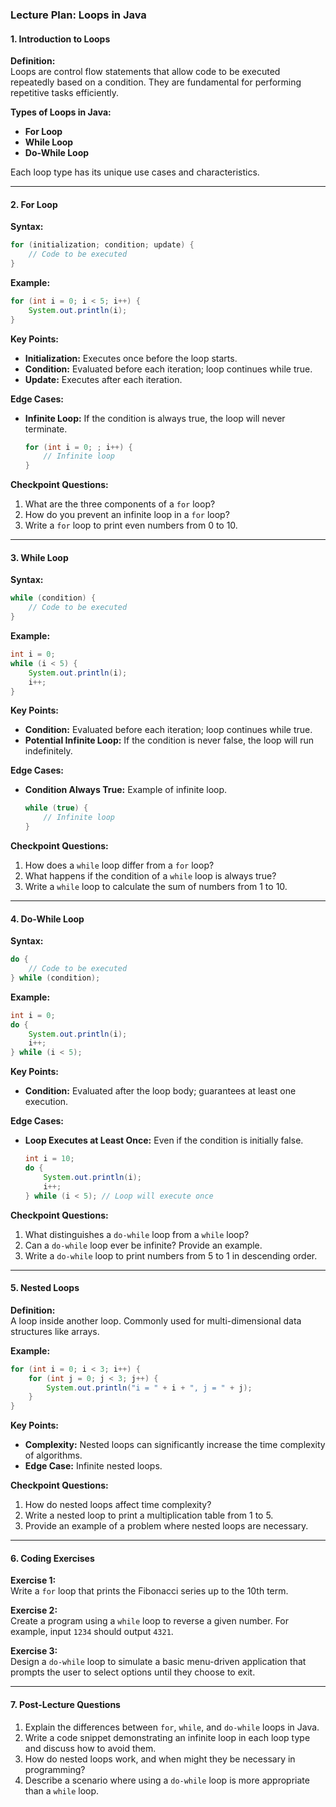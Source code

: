 ### **Lecture Plan: Loops in Java**

#### **1. Introduction to Loops**

**Definition:**  
Loops are control flow statements that allow code to be executed repeatedly based on a condition. They are fundamental for performing repetitive tasks efficiently.

**Types of Loops in Java:**
- **For Loop**
- **While Loop**
- **Do-While Loop**

Each loop type has its unique use cases and characteristics.

---

#### **2. For Loop**

**Syntax:**
```java
for (initialization; condition; update) {
    // Code to be executed
}
```

**Example:**
```java
for (int i = 0; i < 5; i++) {
    System.out.println(i);
}
```

**Key Points:**
- **Initialization:** Executes once before the loop starts.
- **Condition:** Evaluated before each iteration; loop continues while true.
- **Update:** Executes after each iteration.

**Edge Cases:**
- **Infinite Loop:** If the condition is always true, the loop will never terminate.
  ```java
  for (int i = 0; ; i++) {
      // Infinite loop
  }
  ```

**Checkpoint Questions:**
1. What are the three components of a `for` loop?
2. How do you prevent an infinite loop in a `for` loop?
3. Write a `for` loop to print even numbers from 0 to 10.

---

#### **3. While Loop**

**Syntax:**
```java
while (condition) {
    // Code to be executed
}
```

**Example:**
```java
int i = 0;
while (i < 5) {
    System.out.println(i);
    i++;
}
```

**Key Points:**
- **Condition:** Evaluated before each iteration; loop continues while true.
- **Potential Infinite Loop:** If the condition is never false, the loop will run indefinitely.

**Edge Cases:**
- **Condition Always True:** Example of infinite loop.
  ```java
  while (true) {
      // Infinite loop
  }
  ```

**Checkpoint Questions:**
1. How does a `while` loop differ from a `for` loop?
2. What happens if the condition of a `while` loop is always true?
3. Write a `while` loop to calculate the sum of numbers from 1 to 10.

---

#### **4. Do-While Loop**

**Syntax:**
```java
do {
    // Code to be executed
} while (condition);
```

**Example:**
```java
int i = 0;
do {
    System.out.println(i);
    i++;
} while (i < 5);
```

**Key Points:**
- **Condition:** Evaluated after the loop body; guarantees at least one execution.

**Edge Cases:**
- **Loop Executes at Least Once:** Even if the condition is initially false.
  ```java
  int i = 10;
  do {
      System.out.println(i);
      i++;
  } while (i < 5); // Loop will execute once
  ```

**Checkpoint Questions:**
1. What distinguishes a `do-while` loop from a `while` loop?
2. Can a `do-while` loop ever be infinite? Provide an example.
3. Write a `do-while` loop to print numbers from 5 to 1 in descending order.

---

#### **5. Nested Loops**

**Definition:**  
A loop inside another loop. Commonly used for multi-dimensional data structures like arrays.

**Example:**
```java
for (int i = 0; i < 3; i++) {
    for (int j = 0; j < 3; j++) {
        System.out.println("i = " + i + ", j = " + j);
    }
}
```

**Key Points:**
- **Complexity:** Nested loops can significantly increase the time complexity of algorithms.
- **Edge Case:** Infinite nested loops.

**Checkpoint Questions:**
1. How do nested loops affect time complexity?
2. Write a nested loop to print a multiplication table from 1 to 5.
3. Provide an example of a problem where nested loops are necessary.

---

#### **6. Coding Exercises**

**Exercise 1:**  
Write a `for` loop that prints the Fibonacci series up to the 10th term.

**Exercise 2:**  
Create a program using a `while` loop to reverse a given number. For example, input `1234` should output `4321`.

**Exercise 3:**  
Design a `do-while` loop to simulate a basic menu-driven application that prompts the user to select options until they choose to exit.

---

#### **7. Post-Lecture Questions**

1. Explain the differences between `for`, `while`, and `do-while` loops in Java.
2. Write a code snippet demonstrating an infinite loop in each loop type and discuss how to avoid them.
3. How do nested loops work, and when might they be necessary in programming?
4. Describe a scenario where using a `do-while` loop is more appropriate than a `while` loop.
